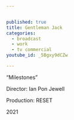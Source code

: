 ```yaml
---


published: true
title: Gentleman Jack
categories:
  - broadcast
  - work
  - tv commercial
youtube_id: _5Bgxy9dCZw

---
```


&ldquo;Milestones&rdquo;

Director: Ian Pon Jewell

Production: RESET

2021
